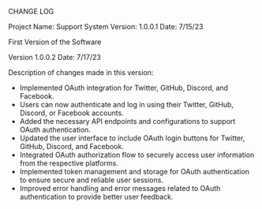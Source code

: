 CHANGE LOG

Project Name: Support System
Version: 1.0.0.1
Date: 7/15/23

First Version of the Software


Version 1.0.0.2
Date: 7/17/23

Description of changes made in this version:

- Implemented OAuth integration for Twitter, GitHub, Discord, and Facebook.
- Users can now authenticate and log in using their Twitter, GitHub, Discord, or Facebook accounts.
- Added the necessary API endpoints and configurations to support OAuth authentication.
- Updated the user interface to include OAuth login buttons for Twitter, GitHub, Discord, and Facebook.
- Integrated OAuth authorization flow to securely access user information from the respective platforms.
- Implemented token management and storage for OAuth authentication to ensure secure and reliable user sessions.
- Improved error handling and error messages related to OAuth authentication to provide better user feedback.
